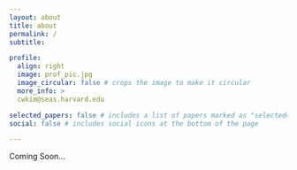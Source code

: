 ```yaml
---
layout: about
title: about
permalink: /
subtitle: 

profile:
  align: right
  image: prof_pic.jpg
  image_circular: false # crops the image to make it circular
  more_info: >
  cwkim@seas.harvard.edu

selected_papers: false # includes a list of papers marked as "selected={true}"
social: false # includes social icons at the bottom of the page

---
```


Coming Soon...
